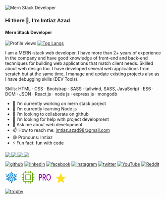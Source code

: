 ![Mern Stack Developer](https://i.ibb.co/hRR1CYz/Navy-Minimalist-Property-Agent-Business-Card-1.jpg)

### Hi there 👋, I'm Imtiaz Azad
#### Mern Stack Developer
![Profile views](https://gpvc.arturio.dev/imtiazazad) 
[![Top Langs](https://github-readme-stats.vercel.app/api/top-langs/?username=imtiazazad&layout=compact)](https://github.com/imtiazazad/github-readme-stats)

I am a MERN-stack web developer. I have more than 2+ years of experience in the company and have good knowledge of front-end and back-end techniques for building web applications that match client needs. Skilled about web design too. I have developed several web applications from scratch but at the same time, I manage and update existing projects also as I have debugging skills (DEV Tools).

Skills: HTML ·  CSS ·   Bootstrap · SASS · tailwind, SASS,  JavaScript · ES6 ·  DOM ·  JSON ·  React.js  · node js ·  express js ·  mongodb

- 🔭 I’m currently working on mern stack porject 
- 🌱 I’m currently learning Node js 
- 👯 I’m looking to collaborate on github 
- 🤔 I’m looking for help with project development 
- 💬 Ask me about web development 
- 📫 How to reach me: imtiaz.azad98@gmail.com 
- 😄 Pronouns: Imtiaz 
- ⚡ Fun fact: fun with code 


<a href="https://github.com/imtiazazad/github-readme-stats">
  <img align="center" src="https://github-readme-stats.vercel.app/api/top-langs/?username=imtiazazad&layout=compact" />
</a>
<a href="https://github.com/ryo-ma/github-profile-trophy">
  <img align="center" src="github-profile-trophy.vercel.app/?username=imtiazazad" />
</a>


<a href="https://github.com/imtiazazad/github-readme-stats">
  <img align="center" src="https://github-readme-streak-stats.herokuapp.com/?user=imtiazazad" />
</a>
<a href="https://github.com/imtiazazad/convoychat">
  <img align="center" src="https://github-readme-stats.vercel.app/api?username=imtiazazad&show_icons=true&count_private=true" />
</a>

[<img src='https://cdn.jsdelivr.net/npm/simple-icons@3.0.1/icons/github.svg' alt='github' height='40'>](https://github.com/imtiazazad)  [<img src='https://cdn.jsdelivr.net/npm/simple-icons@3.0.1/icons/linkedin.svg' alt='linkedin' height='40'>](https://www.linkedin.com/in/imtiazazad/)  [<img src='https://cdn.jsdelivr.net/npm/simple-icons@3.0.1/icons/facebook.svg' alt='facebook' height='40'>](https://www.facebook.com/imazix)  [<img src='https://cdn.jsdelivr.net/npm/simple-icons@3.0.1/icons/instagram.svg' alt='instagram' height='40'>](https://www.instagram.com/imtiazazad/)  [<img src='https://cdn.jsdelivr.net/npm/simple-icons@3.0.1/icons/twitter.svg' alt='twitter' height='40'>](https://twitter.com/imtiazazad5)  [<img src='https://cdn.jsdelivr.net/npm/simple-icons@3.0.1/icons/youtube.svg' alt='YouTube' height='40'>](https://www.youtube.com/channel/imtiazazad)  [<img src='https://cdn.jsdelivr.net/npm/simple-icons@3.0.1/icons/reddit.svg' alt='Reddit' height='40'>](https://www.reddit.com/user/imtiazazad)  

<a href='https://archiveprogram.github.com/'><img src='https://raw.githubusercontent.com/acervenky/animated-github-badges/master/assets/acbadge.gif' width='40' height='40'></a> <a href='https://docs.github.com/en/developers'><img src='https://raw.githubusercontent.com/acervenky/animated-github-badges/master/assets/devbadge.gif' width='40' height='40'></a> <a href='https://github.com/pricing'><img src='https://raw.githubusercontent.com/acervenky/animated-github-badges/master/assets/pro.gif' width='40' height='40'></a> <a href='https://stars.github.com/'><img src='https://raw.githubusercontent.com/acervenky/animated-github-badges/master/assets/starbadge.gif' width='35' height='35'></a> <a href='https://docs.github.com/en/github/supporting-the-open-source-community-with-github-sponsors'></a> 

[![trophy](https://github-profile-trophy.vercel.app/?username=imtiazazad)](https://github.com/ryo-ma/github-profile-trophy)





 
